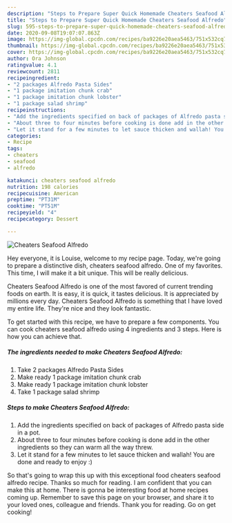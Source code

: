 ```yaml
---
description: "Steps to Prepare Super Quick Homemade Cheaters Seafood Alfredo"
title: "Steps to Prepare Super Quick Homemade Cheaters Seafood Alfredo"
slug: 595-steps-to-prepare-super-quick-homemade-cheaters-seafood-alfredo
date: 2020-09-08T19:07:07.863Z
image: https://img-global.cpcdn.com/recipes/ba9226e20aea5463/751x532cq70/cheaters-seafood-alfredo-recipe-main-photo.jpg
thumbnail: https://img-global.cpcdn.com/recipes/ba9226e20aea5463/751x532cq70/cheaters-seafood-alfredo-recipe-main-photo.jpg
cover: https://img-global.cpcdn.com/recipes/ba9226e20aea5463/751x532cq70/cheaters-seafood-alfredo-recipe-main-photo.jpg
author: Ora Johnson
ratingvalue: 4.1
reviewcount: 2811
recipeingredient:
- "2 packages Alfredo Pasta Sides"
- "1 package imitation chunk crab"
- "1 package imitation chunk lobster"
- "1 package salad shrimp"
recipeinstructions:
- "Add the ingredients specified on back of packages of Alfredo pasta side in a pot."
- "About three to four minutes before cooking is done add in the other ingredients so they can warm all the way threw."
- "Let it stand for a few minutes to let sauce thicken and wallah! You are done and ready to enjoy :)"
categories:
- Recipe
tags:
- cheaters
- seafood
- alfredo

katakunci: cheaters seafood alfredo 
nutrition: 198 calories
recipecuisine: American
preptime: "PT31M"
cooktime: "PT51M"
recipeyield: "4"
recipecategory: Dessert

---
```



![Cheaters Seafood Alfredo](https://img-global.cpcdn.com/recipes/ba9226e20aea5463/751x532cq70/cheaters-seafood-alfredo-recipe-main-photo.jpg)

Hey everyone, it is Louise, welcome to my recipe page. Today, we're going to prepare a distinctive dish, cheaters seafood alfredo. One of my favorites. This time, I will make it a bit unique. This will be really delicious.



Cheaters Seafood Alfredo is one of the most favored of current trending foods on earth. It is easy, it is quick, it tastes delicious. It is appreciated by millions every day. Cheaters Seafood Alfredo is something that I have loved my entire life. They're nice and they look fantastic.


To get started with this recipe, we have to prepare a few components. You can cook cheaters seafood alfredo using 4 ingredients and 3 steps. Here is how you can achieve that.

<!--inarticleads1-->

##### The ingredients needed to make Cheaters Seafood Alfredo:

1. Take 2 packages Alfredo Pasta Sides
1. Make ready 1 package imitation chunk crab
1. Make ready 1 package imitation chunk lobster
1. Take 1 package salad shrimp




<!--inarticleads2-->

##### Steps to make Cheaters Seafood Alfredo:

1. Add the ingredients specified on back of packages of Alfredo pasta side in a pot.
1. About three to four minutes before cooking is done add in the other ingredients so they can warm all the way threw.
1. Let it stand for a few minutes to let sauce thicken and wallah! You are done and ready to enjoy :)




So that's going to wrap this up with this exceptional food cheaters seafood alfredo recipe. Thanks so much for reading. I am confident that you can make this at home. There is gonna be interesting food at home recipes coming up. Remember to save this page on your browser, and share it to your loved ones, colleague and friends. Thank you for reading. Go on get cooking!
